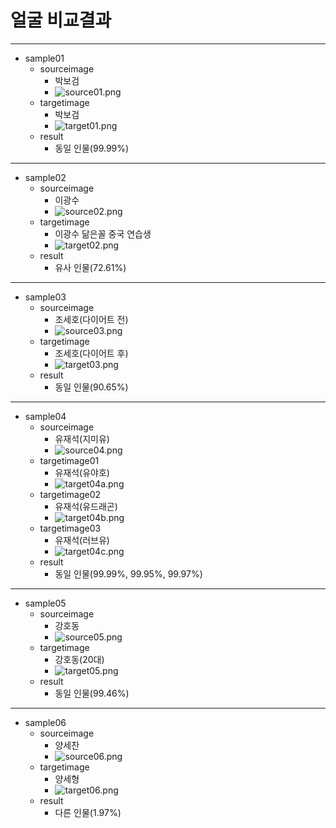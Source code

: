 #  얼굴 비교결과
-------
+ sample01
  + sourceimage
    + 박보검
    + ![source01.png](https://github.com/LunineE/CC-Project/blob/main/Faces%20Sample/source01.png)
  + targetimage
    + 박보검
    + ![target01.png](https://github.com/LunineE/CC-Project/blob/main/Faces%20Sample/target01.png)
  + result
    + 동일 인물(99.99%)
-------
+ sample02
  + sourceimage
    + 이광수
    + ![source02.png](https://github.com/LunineE/CC-Project/blob/main/Faces%20Sample/source02.png)
  + targetimage
    + 이광수 닮은꼴 중국 연습생
    + ![target02.png](https://github.com/LunineE/CC-Project/blob/main/Faces%20Sample/target2.png)
  + result
    + 유사 인물(72.61%)
-------
+ sample03
  + sourceimage
    + 조세호(다이어트 전)
    + ![source03.png](https://github.com/LunineE/CC-Project/blob/main/Faces%20Sample/source03.png)
  + targetimage
    + 조세호(다이어트 후)
    + ![target03.png](https://github.com/LunineE/CC-Project/blob/main/Faces%20Sample/target03.png)
  + result
    + 동일 인물(90.65%)
-------
+ sample04
  + sourceimage
    + 유재석(지미유)
    + ![source04.png](https://github.com/LunineE/CC-Project/blob/main/Faces%20Sample/source04.png)
  + targetimage01
    + 유재석(유야호)
    + ![target04a.png](https://github.com/LunineE/CC-Project/blob/main/Faces%20Sample/target04a.png)
  + targetimage02
    + 유재석(유드래곤)
    + ![target04b.png](https://github.com/LunineE/CC-Project/blob/main/Faces%20Sample/target04b.png)
  + targetimage03
    + 유재석(러브유)
    + ![target04c.png](https://github.com/LunineE/CC-Project/blob/main/Faces%20Sample/target04c.png)
  + result
    + 동일 인물(99.99%, 99.95%, 99.97%)
-------
+ sample05
  + sourceimage
    + 강호동
    + ![source05.png](https://github.com/LunineE/CC-Project/blob/main/Faces%20Sample/source05.png)
  + targetimage
    + 강호동(20대)
    + ![target05.png](https://github.com/LunineE/CC-Project/blob/main/Faces%20Sample/target05.png)
  + result 
    + 동일 인물(99.46%)
-------
+ sample06
  + sourceimage
    + 양세찬
    + ![source06.png](https://github.com/LunineE/CC-Project/blob/main/Faces%20Sample/source06.png)
  + targetimage
    + 양세형
    + ![target06.png](https://github.com/LunineE/CC-Project/blob/main/Faces%20Sample/target06.png)
  + result
    + 다른 인물(1.97%)
